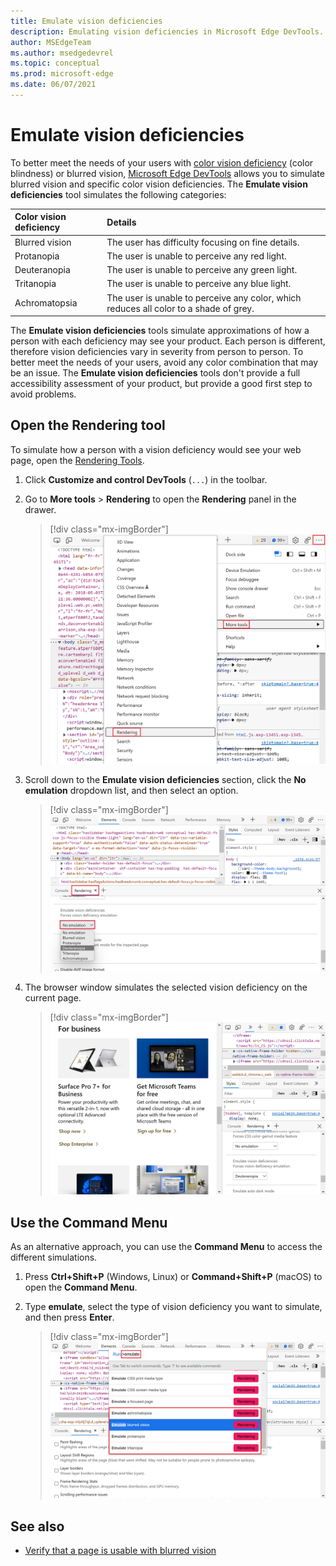 ```yaml
---
title: Emulate vision deficiencies
description: Emulating vision deficiencies in Microsoft Edge DevTools.
author: MSEdgeTeam
ms.author: msedgedevrel
ms.topic: conceptual
ms.prod: microsoft-edge
ms.date: 06/07/2021
---
```

# Emulate vision deficiencies

To better meet the needs of your users with [color vision deficiency](https://www.colourblindawareness.org) (color blindness) or blurred vision, [Microsoft Edge DevTools](../index.md) allows you to simulate blurred vision and specific color vision deficiencies.  The **Emulate vision deficiencies** tool simulates the following categories:

| Color vision deficiency | Details |
|:--- |:--- |
| Blurred vision | The user has difficulty focusing on fine details. |
| Protanopia | The user is unable to perceive any red light. |
| Deuteranopia | The user is unable to perceive any green light. |
| Tritanopia | The user is unable to perceive any blue light. |
| Achromatopsia | The user is unable to perceive any color, which reduces all color to a shade of grey. |

The **Emulate vision deficiencies** tools simulate approximations of how a person with each deficiency may see your product.  Each person is different, therefore vision deficiencies vary in severity from person to person.  To better meet the needs of your users, avoid any color combination that may be an issue.  The **Emulate vision deficiencies** tools don't provide a full accessibility assessment of your product, but provide a good first step to avoid problems.


<!-- ====================================================================== -->
## Open the Rendering tool

To simulate how a person with a vision deficiency would see your web page, open the [Rendering Tools](../rendering-tools/index.md).

1. Click **Customize and control DevTools** (`...`) in the toolbar.

1. Go to **More tools** > **Rendering** to open the **Rendering** panel in the drawer.

   > [!div class="mx-imgBorder"]
   > ![Opening the Rendering panel from the More tools menu](./emulate-vision-deficiencies-images/getting-to-the-rendering-tools.png)

1. Scroll down to the **Emulate vision deficiencies** section, click the **No emulation** dropdown list, and then select an option.

   > [!div class="mx-imgBorder"]
   > ![The Emulate vision deficiencies section in the Rendering panel](./emulate-vision-deficiencies-images/accessibility-emulate-vision-menu-options.png)

1. The browser window simulates the selected vision deficiency on the current page.

   > [!div class="mx-imgBorder"]
   > ![The browser window, with modified colors in the web page to simulate the selected color vision deficiency](./emulate-vision-deficiencies-images/accessibility-blurred-vision-emulation.png)


<!-- ====================================================================== -->
## Use the Command Menu

As an alternative approach, you can use the **Command Menu** to access the different simulations.

1. Press **Ctrl+Shift+P** (Windows, Linux) or **Command+Shift+P** (macOS) to open the **Command Menu**.

1. Type **emulate**, select the type of vision deficiency you want to simulate, and then press **Enter**.

   > [!div class="mx-imgBorder"]
   > ![The command menu showing the different types of vision deficiencies](./emulate-vision-deficiencies-images/accessibility-emulation-command-menu-results.png)


<!-- ====================================================================== -->
## See also

*  [Verify that a page is usable with blurred vision](test-blurred-vision.md)
